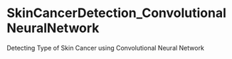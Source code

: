 # SkinCancerDetection_ConvolutionalNeuralNetwork
Detecting Type of Skin Cancer using Convolutional Neural Network
